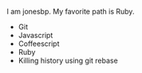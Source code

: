 I am jonesbp.
My favorite path is Ruby.

* Git
* Javascript
* Coffeescript
* Ruby
* Killing history using git rebase